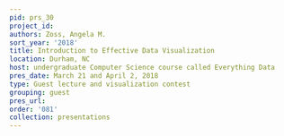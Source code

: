 ```yaml
---
pid: prs_30
project_id: 
authors: Zoss, Angela M.
sort_year: '2018'
title: Introduction to Effective Data Visualization
location: Durham, NC
host: undergraduate Computer Science course called Everything Data
pres_date: March 21 and April 2, 2018
type: Guest lecture and visualization contest
grouping: guest
pres_url: 
order: '081'
collection: presentations
---
```

